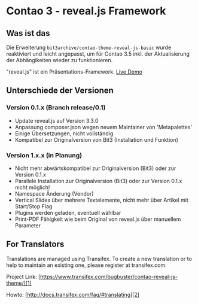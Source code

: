 # Contao 3 - reveal.js Framework

## Was ist das

Die Erweiterung `bit3archive/contao-theme-reveal-js-basic` wurde reaktiviert
und leicht angepasst, um für Contao 3.5 inkl. der Aktualisierung der Abhängikeiten
wieder zu funktionieren.

"reveal.js" ist ein Präsentations-Framework. [Live Demo][3]


## Unterschiede der Versionen

### Version 0.1.x (Branch release/0.1)

* Update reveal.js auf Version 3.3.0
* Anpassung composer.json wegen neuem Maintainer von 'Metapalettes'
* Einige Übersetzungen, nicht vollständig
* Kompatibel zur Originalversion von Bit3 (Installation und Funktion)


### Version 1.x.x (in Planung)

* Nicht mehr abwärtskompatibel zur Originalversion (Bit3) oder zur Version 0.1.x
* Parallele Installation zur Originalversion (Bit3) oder zur Version 0.1.x nicht möglich!
* Namespace Änderung (Vendor) 
* Vertical Slides über mehrere Textelemente, nicht mehr über Artikel mit Start/Stop Flag
* Plugins werden geladen, eventuell wählbar
* Print-PDF Fähigkeit wie beim Original von reveal.js über manuellem Parameter


## For Translators
Translations are managed using Transifex. To create a new translation or to help
to maintain an existing one, please register at transifex.com.

Project Link: [https://www.transifex.com/bugbuster/contao-reveal-js-theme/][1]

Howto: [http://docs.transifex.com/faq/#translating][2]




[1]: https://www.transifex.com/bugbuster/contao-reveal-js-theme/
[2]: http://docs.transifex.com/faq/#translating
[3]: http://lab.hakim.se/reveal-js/
